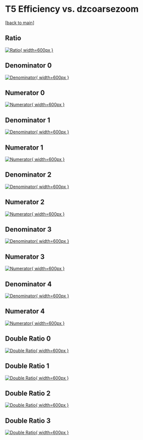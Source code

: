 # T5 Efficiency vs. dzcoarsezoom

[[back to main](./)]



## Ratio

[![Ratio](../mtv/var/T5_vtr_11_0_eff_dzcoarsezoom.png){ width=600px }](../mtv/var/T5_vtr_11_0_eff_dzcoarsezoom.pdf)

## Denominator 0

[![Denominator](../mtv/den/T5_vtr_11_0_eff_dzcoarsezoom_den0.png){ width=600px }](../mtv/den/T5_vtr_11_0_eff_dzcoarsezoom_den0.pdf)

## Numerator 0

[![Numerator](../mtv/num/T5_vtr_11_0_eff_dzcoarsezoom_num0.png){ width=600px }](../mtv/num/T5_vtr_11_0_eff_dzcoarsezoom_num0.pdf)

## Denominator 1

[![Denominator](../mtv/den/T5_vtr_11_0_eff_dzcoarsezoom_den1.png){ width=600px }](../mtv/den/T5_vtr_11_0_eff_dzcoarsezoom_den1.pdf)

## Numerator 1

[![Numerator](../mtv/num/T5_vtr_11_0_eff_dzcoarsezoom_num1.png){ width=600px }](../mtv/num/T5_vtr_11_0_eff_dzcoarsezoom_num1.pdf)

## Denominator 2

[![Denominator](../mtv/den/T5_vtr_11_0_eff_dzcoarsezoom_den2.png){ width=600px }](../mtv/den/T5_vtr_11_0_eff_dzcoarsezoom_den2.pdf)

## Numerator 2

[![Numerator](../mtv/num/T5_vtr_11_0_eff_dzcoarsezoom_num2.png){ width=600px }](../mtv/num/T5_vtr_11_0_eff_dzcoarsezoom_num2.pdf)

## Denominator 3

[![Denominator](../mtv/den/T5_vtr_11_0_eff_dzcoarsezoom_den3.png){ width=600px }](../mtv/den/T5_vtr_11_0_eff_dzcoarsezoom_den3.pdf)

## Numerator 3

[![Numerator](../mtv/num/T5_vtr_11_0_eff_dzcoarsezoom_num3.png){ width=600px }](../mtv/num/T5_vtr_11_0_eff_dzcoarsezoom_num3.pdf)

## Denominator 4

[![Denominator](../mtv/den/T5_vtr_11_0_eff_dzcoarsezoom_den4.png){ width=600px }](../mtv/den/T5_vtr_11_0_eff_dzcoarsezoom_den4.pdf)

## Numerator 4

[![Numerator](../mtv/num/T5_vtr_11_0_eff_dzcoarsezoom_num4.png){ width=600px }](../mtv/num/T5_vtr_11_0_eff_dzcoarsezoom_num4.pdf)

## Double Ratio 0

[![Double Ratio](../mtv/ratio/T5_vtr_11_0_eff_dzcoarsezoom_ratio0.png){ width=600px }](../mtv/ratio/T5_vtr_11_0_eff_dzcoarsezoom_ratio0.pdf)

## Double Ratio 1

[![Double Ratio](../mtv/ratio/T5_vtr_11_0_eff_dzcoarsezoom_ratio1.png){ width=600px }](../mtv/ratio/T5_vtr_11_0_eff_dzcoarsezoom_ratio1.pdf)

## Double Ratio 2

[![Double Ratio](../mtv/ratio/T5_vtr_11_0_eff_dzcoarsezoom_ratio2.png){ width=600px }](../mtv/ratio/T5_vtr_11_0_eff_dzcoarsezoom_ratio2.pdf)

## Double Ratio 3

[![Double Ratio](../mtv/ratio/T5_vtr_11_0_eff_dzcoarsezoom_ratio3.png){ width=600px }](../mtv/ratio/T5_vtr_11_0_eff_dzcoarsezoom_ratio3.pdf)

